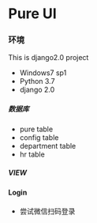 Pure UI
====

### 环境
This is django2.0 project
* Windows7 sp1
* Python 3.7
* django 2.0

##### 数据库
* pure table
* config table
* department table
* hr table

##### VIEW


#### Login
* 尝试微信扫码登录